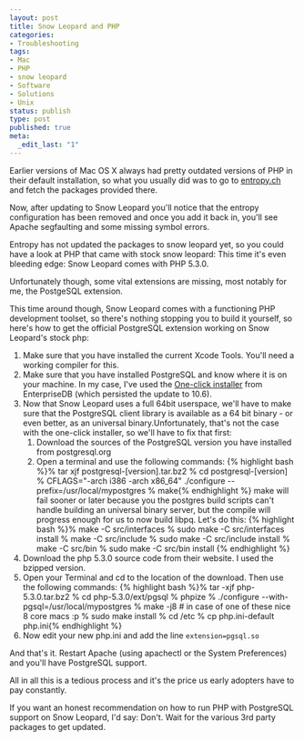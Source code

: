 ```yaml
---
layout: post
title: Snow Leopard and PHP
categories:
- Troubleshooting
tags:
- Mac
- PHP
- snow leopard
- Software
- Solutions
- Unix
status: publish
type: post
published: true
meta:
  _edit_last: "1"
---
```

Earlier versions of Mac OS X always had pretty outdated versions of PHP in their default installation, so what you usually did was to go to <a href="http://www.entropy.ch">entropy.ch</a> and fetch the packages provided there.

Now, after updating to Snow Leopard you'll notice that the entropy configuration has been removed and once you add it back in, you'll see Apache segfaulting and some missing symbol errors.

Entropy has not updated the packages to snow leopard yet, so you could have a look at PHP that came with stock snow leopard: This time it's even bleeding edge: Snow Leopard comes with PHP 5.3.0.

Unfortunately though, some vital extensions are missing, most notably for me, the PostgeSQL extension.

This time around though, Snow Leopard comes with a functioning PHP development toolset, so there's nothing stopping you to build it yourself, so here's how to get the official PostgreSQL extension working on Snow Leopard's stock php:
<ol>
	<li>Make sure that you have installed the current Xcode Tools. You'll need a working compiler for this.</li>
	<li>Make sure that you have installed PostgreSQL and know where it is on your machine. In my case, I've used the <a href="http://www.enterprisedb.com/products/pgdownload.do#osx">One-click installer</a> from EnterpriseDB (which persisted the update to 10.6).</li>
	<li>Now that Snow Leopard uses a full 64bit userspace, we'll have to make sure that the PostgreSQL client library is available as a 64 bit binary - or even better, as an universal binary.Unfortunately, that's not the case with the one-click installer, so we'll have to fix that first:
<ol>
	<li>Download the sources of the PostgreSQL version you have installed from postgresql.org</li>
	<li>Open a terminal and use the following commands:
{% highlight bash %}% tar xjf postgresql-[version].tar.bz2
% cd postgresql-[version]
% CFLAGS="-arch i386 -arch x86_64" ./configure --prefix=/usr/local/mypostgres
% make{% endhighlight %}
make will fail sooner or later because you the postgres build scripts can't handle building an universal binary server, but the compile will progress enough for us to now build libpq. Let's do this:
{% highlight bash %}% make -C src/interfaces
% sudo make -C src/interfaces install
% make -C src/include
% sudo make -C src/include install
% make -C src/bin
% sudo make -C src/bin install
{% endhighlight %}
</li>
</ol>
</li>
	<li>Download the php 5.3.0 source code from their website. I used the bzipped version.</li>
	<li>Open your Terminal and cd to the location of the download. Then use the following commands:
{% highlight bash %}% tar -xjf php-5.3.0.tar.bz2
% cd php-5.3.0/ext/pgsql
% phpize
% ./configure --with-pgsql=/usr/local/mypostgres
% make -j8 # in case of one of these nice 8 core macs :p
% sudo make install
% cd /etc
% cp php.ini-default php.ini{% endhighlight %}
</li>
	<li>Now edit your new php.ini and add the line <code>extension=pgsql.so</code></li>
</ol>
And that's it. Restart Apache (using apachectl or the System Preferences) and you'll have PostgreSQL support.

All in all this is a tedious process and it's the price us early adopters have to pay constantly.

If you want an honest recommendation on how to run PHP with PostgreSQL support on Snow Leopard, I'd say: Don't. Wait for the various 3rd party packages to get updated.
